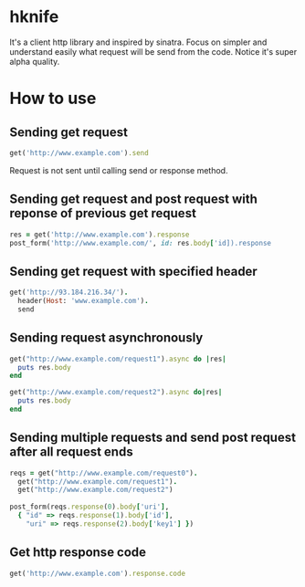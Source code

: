 # hknife

It's a client http library and inspired by sinatra.
Focus on simpler and understand easily what request will be send from the code.
Notice it's super alpha quality.
 
# How to use

## Sending get request

```ruby
get('http://www.example.com').send
```

Request is not sent until calling send or response method.

## Sending get request and post request with reponse of previous get request

```ruby
res = get('http://www.example.com').response
post_form('http://www.example.com/', id: res.body['id]).response
```

## Sending get request with specified header

```ruby
get('http://93.184.216.34/').
  header(Host: 'www.example.com').
  send
```

## Sending request asynchronously

```ruby
get("http://www.example.com/request1").async do |res|
  puts res.body
end

get("http://www.example.com/request2").async do|res|
  puts res.body
end
```

## Sending multiple requests and send post request after all request ends

```ruby
reqs = get("http://www.example.com/request0").
  get("http://www.example.com/request1").
  get("http://www.example.com/request2")
  
post_form(reqs.response(0).body['uri'], 
  { "id" => reqs.response(1).body['id'], 
    "uri" => reqs.response(2).body['key1'] })
```

## Get http response code

```ruby
get('http://www.example.com').response.code
```
